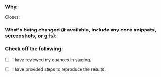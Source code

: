 <!--
Thank you for contributing to this project! You must fill out the information below before we can review this pull request. By explaining why you're making a change (or linking to an issue) and what changes you've made, we can triage your pull request to the best possible team for review.

Credit:
https://github.com/github/docs/blob/main/.github/PULL_REQUEST_TEMPLATE.md
-->

### Why:

Closes: 

<!-- If there's an existing issue for your change, please link to it above.
If there's _not_ an existing issue, please open one first to make it more likely that this update will be accepted. -->

### What's being changed (if available, include any code snippets, screenshots, or gifs):

<!-- Let us know what you are changing. Share anything that could provide the most context. Also, link to the image sequence, camera parameters and the parameter settings to help reproduce the fix to the issue. -->

### Check off the following:

- [ ] I have reviewed my changes in staging.

- [ ] I have provided steps to reproduce the results.